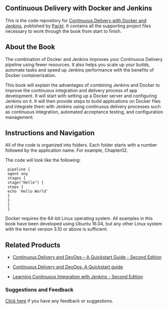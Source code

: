 ## Continuous Delivery with Docker and Jenkins
This is the code repository for [Continuous Delivery with Docker and Jenkins](https://www.packtpub.com/networking-and-servers/continuous-delivery-docker-and-jenkins?utm_source=github&utm_medium=repository&utm_campaign=9781787125230), published by [Packt](https://www.packtpub.com/?utm_source=github). It contains all the supporting project files necessary to work through the book from start to finish.
## About the Book
The combination of Docker and Jenkins improves your Continuous Delivery pipeline using fewer resources. It also helps you scale up your builds, automate tasks and speed up Jenkins performance with the benefits of Docker containerization.

This book will explain the advantages of combining Jenkins and Docker to improve the continuous integration and delivery process of app development. It will start with setting up a Docker server and configuring Jenkins on it. It will then provide steps to build applications on Docker files and integrate them with Jenkins using continuous delivery processes such as continuous integration, automated acceptance testing, and configuration management.


## Instructions and Navigation
All of the code is organized into folders. Each folder starts with a number followed by the application name. For example, Chapter02.



The code will look like the following:
```
 pipeline {
 agent any
 stages {
 stage("Hello") {
 steps {
 echo 'Hello World'
 }
 }
 }
 }
```

Docker requires the 64-bit Linux operating system. All examples in this book have been
developed using Ubuntu 16.04, but any other Linux system with the kernel version 3.10 or
above is sufficient.

## Related Products
* [Continuous Delivery and DevOps – A Quickstart Guide - Second Edition](https://www.packtpub.com/application-development/continuous-delivery-and-devops-–-quickstart-guide-second-edition?utm_source=github&utm_medium=repository&utm_campaign=9781784399313)

* [Continuous Delivery and DevOps: A Quickstart guide](https://www.packtpub.com/virtualization-and-cloud/continuous-delivery-and-devops-quickstart-guide?utm_source=github&utm_medium=repository&utm_campaign=9781849693684)

* [Learning Continuous Integration with Jenkins - Second Edition](https://www.packtpub.com/virtualization-and-cloud/learning-continuous-integration-jenkins-second-edition?utm_source=github&utm_medium=repository&utm_campaign=9781788479356)

### Suggestions and Feedback
[Click here](https://docs.google.com/forms/d/e/1FAIpQLSe5qwunkGf6PUvzPirPDtuy1Du5Rlzew23UBp2S-P3wB-GcwQ/viewform) if you have any feedback or suggestions.
